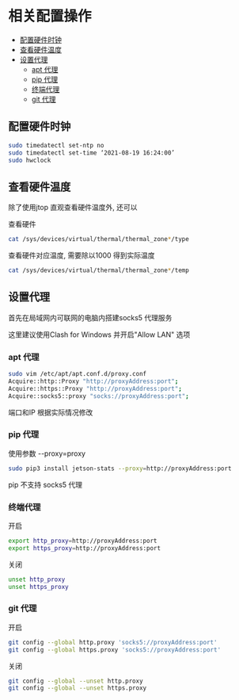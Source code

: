 # 相关配置操作<!-- omit in toc -->
- [配置硬件时钟](#配置硬件时钟)
- [查看硬件温度](#查看硬件温度)
- [设置代理](#设置代理)
  - [apt 代理](#apt-代理)
  - [pip 代理](#pip-代理)
  - [终端代理](#终端代理)
  - [git 代理](#git-代理)
  

## 配置硬件时钟
``` bash
sudo timedatectl set-ntp no
sudo timedatectl set-time ‘2021-08-19 16:24:00’
sudo hwclock
```

## 查看硬件温度
除了使用jtop 直观查看硬件温度外, 还可以

查看硬件
``` bash
cat /sys/devices/virtual/thermal/thermal_zone*/type
```
查看硬件对应温度, 需要除以1000 得到实际温度
```bash
cat /sys/devices/virtual/thermal/thermal_zone*/temp
```

## 设置代理
首先在局域网内可联网的电脑内搭建socks5 代理服务

这里建议使用Clash for Windows 并开启"Allow LAN" 选项

### apt 代理
``` bash
sudo vim /etc/apt/apt.conf.d/proxy.conf
Acquire::http::Proxy "http://proxyAddress:port";
Acquire::https::Proxy "http://proxyAddress:port";
Acquire::socks5::proxy "socks://proxyAddress:port";
```
端口和IP 根据实际情况修改

### pip 代理
使用参数 --proxy=proxy
```bash
sudo pip3 install jetson-stats --proxy=http://proxyAddress:port
```
pip 不支持 socks5 代理

### 终端代理
开启
```bash
export http_proxy=http://proxyAddress:port
export https_proxy=http://proxyAddress:port
```
关闭
```bash
unset http_proxy
unset https_proxy
```

### git 代理
开启
```bash
git config --global http.proxy 'socks5://proxyAddress:port' 
git config --global https.proxy 'socks5://proxyAddress:port'
```
关闭
```bash
git config --global --unset http.proxy
git config --global --unset https.proxy
```
